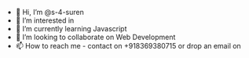 - 👋 Hi, I’m @s-4-suren
- 👀 I’m interested in 
- 🌱 I’m currently learning Javascript
- 💞️ I’m looking to collaborate on Web Development
- 📫 How to reach me - contact on +918369380715 or drop an email on 

<!---
s-4-suren/s-4-suren is a ✨ special ✨ repository because its `README.md` (this file) appears on your GitHub profile.
You can click the Preview link to take a look at your changes.
--->
